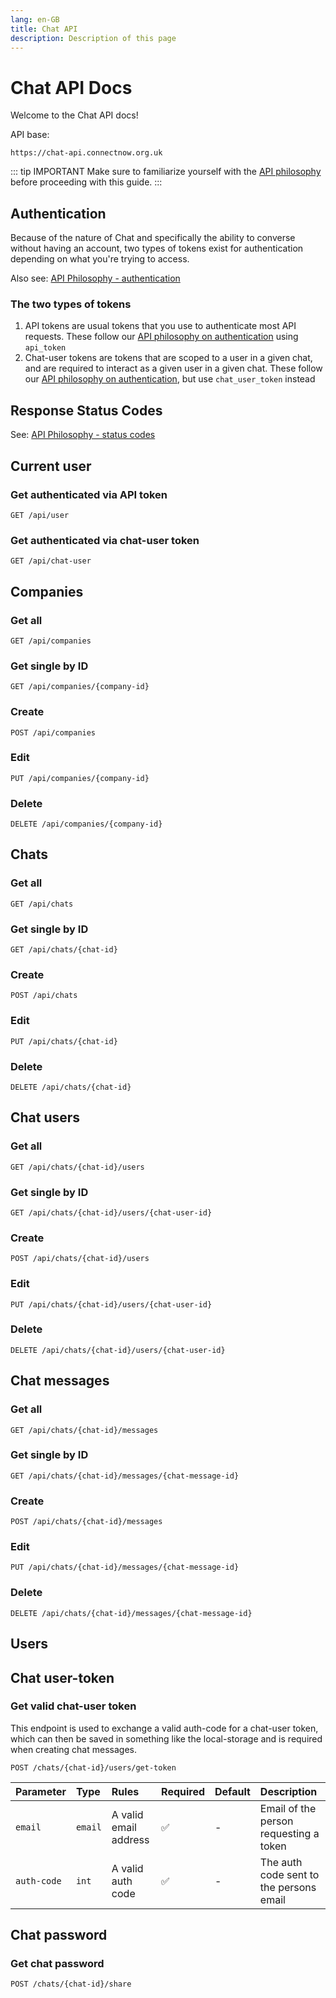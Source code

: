 ```yaml
---
lang: en-GB
title: Chat API
description: Description of this page
---
```

# Chat API Docs
Welcome to the Chat API docs!

API base:
```http:no-line-numbers
https://chat-api.connectnow.org.uk
```

::: tip IMPORTANT
Make sure to familiarize yourself with the [API philosophy](/general/api-philosophy.md) before proceeding with this guide.
:::

## Authentication

Because of the nature of Chat and specifically the ability to converse without having an account, two types of tokens exist for authentication depending on what you're trying to access.

Also see: [API Philosophy - authentication](/general/api-philosophy.md#authentication)

### The two types of tokens
1. API tokens are usual tokens that you use to authenticate most API requests. These follow our [API philosophy on authentication](/general/api-philosophy.md#authentication) using `api_token`
2. Chat-user tokens are tokens that are scoped to a user in a given chat, and are required to interact as a given user in a given chat. These follow our [API philosophy on authentication](/general/api-philosophy.md#authentication), but use `chat_user_token` instead

## Response Status Codes

See: [API Philosophy - status codes](/general/api-philosophy.md#response-status-codes)

## Current user

### Get authenticated via API token
```http:no-line-numbers
GET /api/user
```

### Get authenticated via chat-user token
```http:no-line-numbers
GET /api/chat-user
```

## Companies

### Get all
```http:no-line-numbers
GET /api/companies
```

### Get single by ID
```http:no-line-numbers
GET /api/companies/{company-id}
```

### Create
```http:no-line-numbers
POST /api/companies
```

### Edit
```http:no-line-numbers
PUT /api/companies/{company-id}
```

### Delete
```http:no-line-numbers
DELETE /api/companies/{company-id}
```

## Chats

### Get all
```http:no-line-numbers
GET /api/chats
```

### Get single by ID
```http:no-line-numbers
GET /api/chats/{chat-id}
```

### Create
```http:no-line-numbers
POST /api/chats
```

### Edit
```http:no-line-numbers
PUT /api/chats/{chat-id}
```

### Delete
```http:no-line-numbers
DELETE /api/chats/{chat-id}
```

## Chat users

### Get all
```http:no-line-numbers
GET /api/chats/{chat-id}/users
```

### Get single by ID
```http:no-line-numbers
GET /api/chats/{chat-id}/users/{chat-user-id}
```

### Create
```http:no-line-numbers
POST /api/chats/{chat-id}/users
```

### Edit
```http:no-line-numbers
PUT /api/chats/{chat-id}/users/{chat-user-id}
```

### Delete
```http:no-line-numbers
DELETE /api/chats/{chat-id}/users/{chat-user-id}
```

## Chat messages

### Get all
```http:no-line-numbers
GET /api/chats/{chat-id}/messages
```

### Get single by ID
```http:no-line-numbers
GET /api/chats/{chat-id}/messages/{chat-message-id}
```

### Create
```http:no-line-numbers
POST /api/chats/{chat-id}/messages
```

### Edit
```http:no-line-numbers
PUT /api/chats/{chat-id}/messages/{chat-message-id}
```

### Delete
```http:no-line-numbers
DELETE /api/chats/{chat-id}/messages/{chat-message-id}
```

## Users

## Chat user-token

### Get valid chat-user token

This endpoint is used to exchange a valid auth-code for a chat-user token, which can then be saved in something like the local-storage and is required when creating chat messages.

```http:no-line-numbers
POST /chats/{chat-id}/users/get-token
```

| Parameter | Type | Rules | Required | Default | Description |
| :--- | :--- | :--- | :--- | :--- | :--- |
| `email` | `email` | A valid email address | :white_check_mark: | - |  Email of the person requesting a token |
| `auth-code` | `int` | A valid auth code | :white_check_mark: | - |  The auth code sent to the persons email |

## Chat password

### Get chat password

```http:no-line-numbers
POST /chats/{chat-id}/share
```